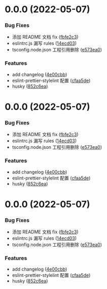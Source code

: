 # 0.0.0 (2022-05-07)

### Bug Fixes

- 添加 README 文档 fix ([fbfe2c3](https://github.com/huohuoit/vue3-huohuo-admin/commit/fbfe2c3ca87a839e4bd7ce84cad2c498e18e33fb))
- eslintrc.js 漏写 rules ([14ecd03](https://github.com/huohuoit/vue3-huohuo-admin/commit/14ecd038a746df0da2e37778378bd3131027ce25))
- tsconfig.node.json 工程引用删除 ([e573ea0](https://github.com/huohuoit/vue3-huohuo-admin/commit/e573ea0dd791843988aaf474452f0aff456bc351))

### Features

- add changelog ([4e00cbb](https://github.com/huohuoit/vue3-huohuo-admin/commit/4e00cbbaac94adc883bce3954cd1b0461cc662e2))
- eslint-prettier-stylelint 配置 ([cfaa5de](https://github.com/huohuoit/vue3-huohuo-admin/commit/cfaa5de571bc5193a320197530a63a2bbdd95152))
- husky ([852c6ea](https://github.com/huohuoit/vue3-huohuo-admin/commit/852c6eafe1278d8f8b384ee3220517558dc82b7b))

# 0.0.0 (2022-05-07)

### Bug Fixes

- 添加 README 文档 fix ([fbfe2c3](https://github.com/huohuoit/vue3-huohuo-admin/commit/fbfe2c3ca87a839e4bd7ce84cad2c498e18e33fb))
- eslintrc.js 漏写 rules ([14ecd03](https://github.com/huohuoit/vue3-huohuo-admin/commit/14ecd038a746df0da2e37778378bd3131027ce25))
- tsconfig.node.json 工程引用删除 ([e573ea0](https://github.com/huohuoit/vue3-huohuo-admin/commit/e573ea0dd791843988aaf474452f0aff456bc351))

### Features

- add changelog ([4e00cbb](https://github.com/huohuoit/vue3-huohuo-admin/commit/4e00cbbaac94adc883bce3954cd1b0461cc662e2))
- eslint-prettier-stylelint 配置 ([cfaa5de](https://github.com/huohuoit/vue3-huohuo-admin/commit/cfaa5de571bc5193a320197530a63a2bbdd95152))
- husky ([852c6ea](https://github.com/huohuoit/vue3-huohuo-admin/commit/852c6eafe1278d8f8b384ee3220517558dc82b7b))

# 0.0.0 (2022-05-07)

### Bug Fixes

- 添加 README 文档 fix ([fbfe2c3](https://github.com/huohuoit/vue3-huohuo-admin/commit/fbfe2c3ca87a839e4bd7ce84cad2c498e18e33fb))
- eslintrc.js 漏写 rules ([14ecd03](https://github.com/huohuoit/vue3-huohuo-admin/commit/14ecd038a746df0da2e37778378bd3131027ce25))
- tsconfig.node.json 工程引用删除 ([e573ea0](https://github.com/huohuoit/vue3-huohuo-admin/commit/e573ea0dd791843988aaf474452f0aff456bc351))

### Features

- add changelog ([4e00cbb](https://github.com/huohuoit/vue3-huohuo-admin/commit/4e00cbbaac94adc883bce3954cd1b0461cc662e2))
- eslint-prettier-stylelint 配置 ([cfaa5de](https://github.com/huohuoit/vue3-huohuo-admin/commit/cfaa5de571bc5193a320197530a63a2bbdd95152))
- husky ([852c6ea](https://github.com/huohuoit/vue3-huohuo-admin/commit/852c6eafe1278d8f8b384ee3220517558dc82b7b))
